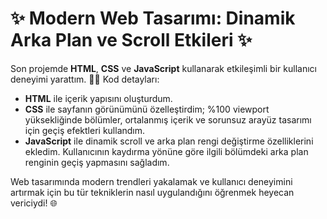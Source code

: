 # ✨ Modern Web Tasarımı: Dinamik Arka Plan ve Scroll Etkileri ✨

Son projemde **HTML**, **CSS** ve **JavaScript** kullanarak etkileşimli bir kullanıcı deneyimi yarattım. 👨‍💻 Kod detayları:

- **HTML** ile içerik yapısını oluşturdum.
- **CSS** ile sayfanın görünümünü özelleştirdim; %100 viewport yüksekliğinde bölümler, ortalanmış içerik ve sorunsuz arayüz tasarımı için geçiş efektleri kullandım.
- **JavaScript** ile dinamik scroll ve arka plan rengi değiştirme özelliklerini ekledim. Kullanıcının kaydırma yönüne göre ilgili bölümdeki arka plan renginin geçiş yapmasını sağladım.

Web tasarımında modern trendleri yakalamak ve kullanıcı deneyimini artırmak için bu tür tekniklerin nasıl uygulandığını öğrenmek heyecan vericiydi! 🌐
